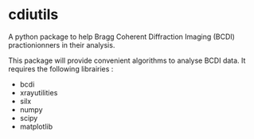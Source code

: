 # cdiutils
A python package to help Bragg Coherent Diffraction Imaging (BCDI) practionionners in their analysis.

This package will provide convenient algorithms to analyse BCDI data. It requires the following librairies :
* bcdi
* xrayutilities
* silx
* numpy
* scipy
* matplotlib
